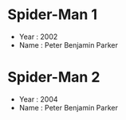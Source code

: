 # Spider-Man 1
- Year : 2002
- Name : Peter Benjamin Parker

# Spider-Man 2
- Year : 2004
- Name : Peter Benjamin Parker
